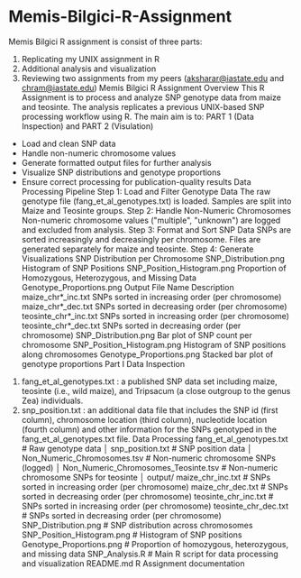 # Memis-Bilgici-R-Assignment
 Memis Bilgici R assignment is consist of three parts:
1. Replicating my UNIX assignment in R
2. Additional analysis and visualization
3. Reviewing two assignments from my peers (aksharar@iastate.edu and chram@iastate.edu)
Memis Bilgici R Assignment Overview
This R Assignment is to process and analyze SNP genotype data from maize and teosinte. The analysis replicates a previous UNIX-based SNP processing workflow using R. 
The main aim is to:
PART 1 (Data Inspection) and PART 2 (Visulation) 
- Load and clean SNP data
- Handle non-numeric chromosome values
- Generate formatted output files for further analysis
- Visualize SNP distributions and genotype proportions
- Ensure correct processing for publication-quality results
Data Processing Pipeline
Step 1: Load and Filter Genotype Data
The raw genotype file (fang_et_al_genotypes.txt) is loaded.
Samples are split into Maize and Teosinte groups.
Step 2: Handle Non-Numeric Chromosomes
Non-numeric chromosome values ("multiple", "unknown") are logged and excluded from analysis.
Step 3: Format and Sort SNP Data
SNPs are sorted increasingly and decreasingly per chromosome.
Files are generated separately for maize and teosinte.
Step 4: Generate Visualizations
SNP Distribution per Chromosome
SNP_Distribution.png
Histogram of SNP Positions
SNP_Position_Histogram.png
Proportion of Homozygous, Heterozygous, and Missing Data
Genotype_Proportions.png
Output
File Name	Description
maize_chr*_inc.txt	SNPs sorted in increasing order (per chromosome)
maize_chr*_dec.txt	SNPs sorted in decreasing order (per chromosome)
teosinte_chr*_inc.txt	SNPs sorted in increasing order (per chromosome)
teosinte_chr*_dec.txt	SNPs sorted in decreasing order (per chromosome)
SNP_Distribution.png	Bar plot of SNP count per chromosome
SNP_Position_Histogram.png	Histogram of SNP positions along chromosomes
Genotype_Proportions.png	Stacked bar plot of genotype proportions
Part I
Data Inspection
1. fang_et_al_genotypes.txt : a published SNP data set including maize, teosinte
(i.e., wild maize), and Tripsacum (a close outgroup to the genus Zea) individuals.
2. snp_position.txt : an additional data file that includes the SNP id (first column),
chromosome location (third column), nucleotide location (fourth column) and other
information for the SNPs genotyped in the fang_et_al_genotypes.txt file.
Data Processing
fang_et_al_genotypes.txt # Raw genotype data │ snp_position.txt # SNP position data │  Non_Numeric_Chromosomes.tsv # Non-numeric chromosome SNPs (logged) │ Non_Numeric_Chromosomes_Teosinte.tsv # Non-numeric chromosome SNPs for teosinte │
output/ 
maize_chr_inc.txt # SNPs sorted in increasing order (per chromosome)
maize_chr_dec.txt # SNPs sorted in decreasing order (per chromosome) 
teosinte_chr_inc.txt # SNPs sorted in increasing order (per chromosome)
teosinte_chr_dec.txt # SNPs sorted in decreasing order (per chromosome) 
SNP_Distribution.png # SNP distribution across chromosomes
SNP_Position_Histogram.png # Histogram of SNP positions
Genotype_Proportions.png # Proportion of homozygous, heterozygous, and missing data
SNP_Analysis.R # Main R script for data processing and visualization 
README.md R Assignment documentation

